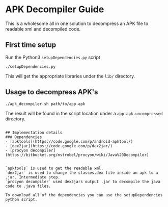 # APK Decompiler Guide
This is a wholesome all in one solution to decompress an APK file to
readable xml and decompiled code.

## First time setup
Run the Python3 `setupDependencies.py` script
```
./setupDependencies.py
```
This will get the appropriate libraries under the `lib/` directory.

## Usage to decompress APK's

```
./apk_decompiler.sh path/to/app.apk

```
The result will be found in the script location under a `app.apk.uncompressed` directory.
```

## Implementation details
### Dependencies
- [apktools](https://code.google.com/p/android-apktool/)
- [dex2jar](https://code.google.com/p/dex2jar/)
- [procyon decompiler](https://bitbucket.org/mstrobel/procyon/wiki/Java%20Decompiler)


`apktools` is used to get the readable xml.
`dex2jar` is used to change the classes.dex file inside an apk to a .jar. Intermediate step.
`procyon decompiler` used dex2jars output .jar to decompile the java code to .java files.

To download all of the dependencies you can use the setupDependencies python script. 